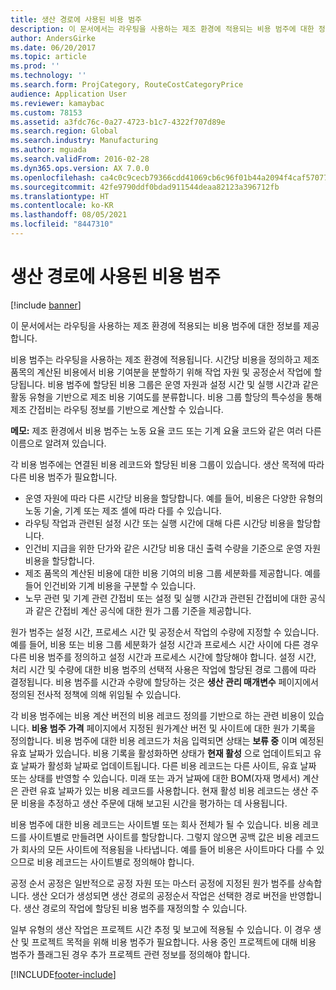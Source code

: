 ```yaml
---
title: 생산 경로에 사용된 비용 범주
description: 이 문서에서는 라우팅을 사용하는 제조 환경에 적용되는 비용 범주에 대한 정보를 제공합니다.
author: AndersGirke
ms.date: 06/20/2017
ms.topic: article
ms.prod: ''
ms.technology: ''
ms.search.form: ProjCategory, RouteCostCategoryPrice
audience: Application User
ms.reviewer: kamaybac
ms.custom: 78153
ms.assetid: a3fdc76c-0a27-4723-b1c7-4322f707d89e
ms.search.region: Global
ms.search.industry: Manufacturing
ms.author: mguada
ms.search.validFrom: 2016-02-28
ms.dyn365.ops.version: AX 7.0.0
ms.openlocfilehash: ca4c0c9cecb79366cdd41069cb6c96f01b44a2094f4caf57077c391beb6ac106
ms.sourcegitcommit: 42fe9790ddf0bdad911544deaa82123a396712fb
ms.translationtype: HT
ms.contentlocale: ko-KR
ms.lasthandoff: 08/05/2021
ms.locfileid: "8447310"
---
```

# <a name="cost-categories-used-in-production-routing"></a>생산 경로에 사용된 비용 범주

[!include [banner](../includes/banner.md)]

이 문서에서는 라우팅을 사용하는 제조 환경에 적용되는 비용 범주에 대한 정보를 제공합니다.

비용 범주는 라우팅을 사용하는 제조 환경에 적용됩니다. 시간당 비용을 정의하고 제조 품목의 계산된 비용에서 비용 기여분을 분할하기 위해 작업 자원 및 공정순서 작업에 할당됩니다. 비용 범주에 할당된 비용 그룹은 운영 자원과 설정 시간 및 실행 시간과 같은 활동 유형을 기반으로 제조 비용 기여도를 분류합니다. 비용 그룹 할당의 특수성을 통해 제조 간접비는 라우팅 정보를 기반으로 계산할 수 있습니다. 

**메모:** 제조 환경에서 비용 범주는 노동 요율 코드 또는 기계 요율 코드와 같은 여러 다른 이름으로 알려져 있습니다. 

각 비용 범주에는 연결된 비용 레코드와 할당된 비용 그룹이 있습니다. 생산 목적에 따라 다른 비용 범주가 필요합니다.

-   운영 자원에 따라 다른 시간당 비용을 할당합니다. 예를 들어, 비용은 다양한 유형의 노동 기술, 기계 또는 제조 셀에 따라 다를 수 있습니다.
-   라우팅 작업과 관련된 설정 시간 또는 실행 시간에 대해 다른 시간당 비용을 할당합니다.
-   인건비 지급을 위한 단가와 같은 시간당 비용 대신 출력 수량을 기준으로 운영 자원 비용을 할당합니다.
-   제조 품목의 계산된 비용에 대한 비용 기여의 비용 그룹 세분화를 제공합니다. 예를 들어 인건비와 기계 비용을 구분할 수 있습니다.
-   노무 관련 및 기계 관련 간접비 또는 설정 및 실행 시간과 관련된 간접비에 대한 공식과 같은 간접비 계산 공식에 대한 원가 그룹 기준을 제공합니다.

원가 범주는 설정 시간, 프로세스 시간 및 공정순서 작업의 수량에 지정할 수 있습니다. 예를 들어, 비용 또는 비용 그룹 세분화가 설정 시간과 프로세스 시간 사이에 다른 경우 다른 비용 범주를 정의하고 설정 시간과 프로세스 시간에 할당해야 합니다. 설정 시간, 처리 시간 및 수량에 대한 비용 범주의 선택적 사용은 작업에 할당된 경로 그룹에 따라 결정됩니다. 비용 범주를 시간과 수량에 할당하는 것은 **생산 관리 매개변수** 페이지에서 정의된 전사적 정책에 의해 위임될 수 있습니다. 

각 비용 범주에는 비용 계산 버전의 비용 레코드 정의를 기반으로 하는 관련 비용이 있습니다. **비용 범주 가격** 페이지에서 지정된 원가계산 버전 및 사이트에 대한 원가 기록을 정의합니다. 비용 범주에 대한 비용 레코드가 처음 입력되면 상태는 **보류 중** 이며 예정된 유효 날짜가 있습니다. 비용 기록을 활성화하면 상태가 **현재 활성** 으로 업데이트되고 유효 날짜가 활성화 날짜로 업데이트됩니다. 다른 비용 레코드는 다른 사이트, 유효 날짜 또는 상태를 반영할 수 있습니다. 미래 또는 과거 날짜에 대한 BOM(자재 명세서) 계산은 관련 유효 날짜가 있는 비용 레코드를 사용합니다. 현재 활성 비용 레코드는 생산 주문 비용을 추정하고 생산 주문에 대해 보고된 시간을 평가하는 데 사용됩니다. 

비용 범주에 대한 비용 레코드는 사이트별 또는 회사 전체가 될 수 있습니다. 비용 레코드를 사이트별로 만들려면 사이트를 할당합니다. 그렇지 않으면 공백 값은 비용 레코드가 회사의 모든 사이트에 적용됨을 나타냅니다. 예를 들어 비용은 사이트마다 다를 수 있으므로 비용 레코드는 사이트별로 정의해야 합니다. 

공정 순서 공정은 일반적으로 공정 자원 또는 마스터 공정에 지정된 원가 범주를 상속합니다. 생산 오더가 생성되면 생산 경로의 공정순서 작업은 선택한 경로 버전을 반영합니다. 생산 경로의 작업에 할당된 비용 범주를 재정의할 수 있습니다. 

일부 유형의 생산 작업은 프로젝트 시간 추정 및 보고에 적용될 수 있습니다. 이 경우 생산 및 프로젝트 목적을 위해 비용 범주가 필요합니다. 사용 중인 프로젝트에 대해 비용 범주가 플래그된 경우 추가 프로젝트 관련 정보를 정의해야 합니다.





[!INCLUDE[footer-include](../../includes/footer-banner.md)]